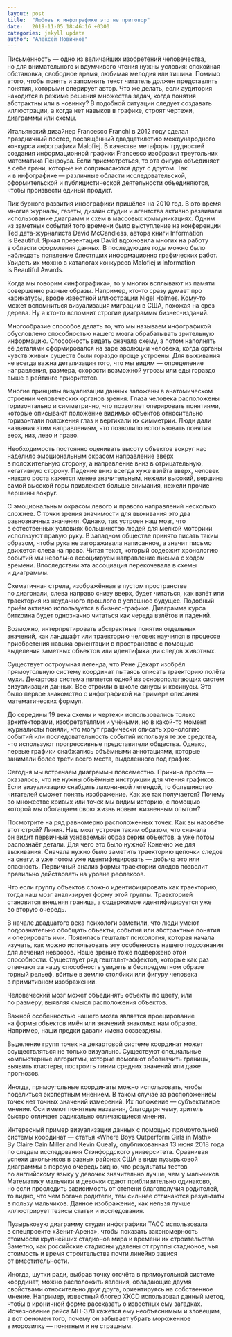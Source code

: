 ```yaml
---
layout: post
title:  "Любовь к инфографике это не приговор"
date:   2019-11-05 18:46:16 +0300
categories: jekyll update
author: "Алексей Новичков"
---
```

Письменность&nbsp;&mdash; одно из&nbsp;величайших изобретений человечества, но&nbsp;для внимательного и&nbsp;вдумчивого чтения нужны условия: спокойная обстановка, свободное время, любимая мелодия или тишина. Помимо этого, чтобы понять и&nbsp;запомнить текст читатель должен представлять понятия, которыми оперирует автор. Что&nbsp;же делать, если аудитория находится в&nbsp;режиме решения множества задач, когда понятия абстрактны или в&nbsp;новинку? В&nbsp;подобной ситуации следует создавать иллюстрации, а&nbsp;когда нет навыков в&nbsp;графике, строят чертежи, диаграммы или схемы.

Итальянский дизайнер Francesco Franchi в&nbsp;2012 году сделал праздничный постер, посвящённый двадцатилетию международного конкурса инфографики Malofiej. В&nbsp;качестве метафоры трудностей создания информационной графики Francesco изобразил треугольник математика Пенроуза. Если присмотреться, то&nbsp;эта фигура объединяет в&nbsp;себе грани, которые не&nbsp;соприкасаются друг с&nbsp;другом. Так и&nbsp;в&nbsp;инфографике&nbsp;&mdash; различные области исследовательской, оформительской и&nbsp;публицистической деятельности объединяются, чтобы произвести единый продукт.

Пик бурного развития инфографики пришёлся на&nbsp;2010&nbsp;год. В&nbsp;это время многие журналы, газеты, дизайн студии и&nbsp;агентства активно развивали использование диаграмм и&nbsp;схем в&nbsp;массовых коммуникациях. Одним из&nbsp;заметных событий того времени было выступление на&nbsp;конференции Ted дата-журналиста David McCandless, автора книги Information is&nbsp;Beautiful. Яркая презентация David вдохновила многих на&nbsp;работу в&nbsp;области оформления данных. В&nbsp;последующие годы можно было наблюдать появление блестящих информационно графических работ. Увидеть их&nbsp;можно в&nbsp;каталогах конкурсов Malofiej и&nbsp;Information is&nbsp;Beautiful Awards.

Когда мы&nbsp;говорим &laquo;инфографика&raquo;, то&nbsp;у&nbsp;многих всплывают из&nbsp;памяти совершенно разные образы. Например, кто-то сразу думает про карикатуры, вроде известной иллюстрации Nigel Holmes. Кому-то может вспомниться визуализация миграции в&nbsp;США, похожая на&nbsp;срез дерева. Ну&nbsp;а&nbsp;кто-то вспомнит строгие диаграммы бизнес-изданий.

Многообразие способов делать&nbsp;то, что мы&nbsp;называем инфографикой обусловлено способностью нашего мозга обрабатывать зрительную информацию. Способность видеть сначала схему, а&nbsp;потом наполнять её&nbsp;деталями сформировался на&nbsp;заре эволюции человека, когда органы чувств живых существ были гораздо проще устроены. Для выживания не&nbsp;всегда важна детализация того, что мы&nbsp;видим&nbsp;&mdash; определение направления, размера, скорости возможной угрозы или еды гораздо выше в&nbsp;рейтинге приоритетов.

Многие принципы визуализации данных заложены в&nbsp;анатомическом строении человеческих органов зрения. Глаза человека расположены горизонтально и&nbsp;симметрично, что позволяет оперировать понятиями, которые описывают положение видимых объектов относительно горизонтали положения глаз и&nbsp;вертикали их&nbsp;симметрии. Люди дали названия этим направлениям, что позволило использовать понятия верх, низ, лево и&nbsp;право.

Необходимость постоянно оценивать высоту объектов вокруг нас наделило эмоциональным окрасом направление вверх в&nbsp;положительную сторону, а&nbsp;направление вниз в&nbsp;отрицательную, негативную сторону. Падение вниз всегда хуже взлёта вверх, человек низкого роста кажется менее значительным, нежели высокий, вершина самой высокой горы привлекает больше внимания, нежели прочие вершины вокруг.

С&nbsp;эмоциональным окрасом левого и&nbsp;правого направлений несколько сложнее. С&nbsp;точки зрения значимости для выживания это два равнозначных значения. Однако, так устроен наш мозг, что в&nbsp;естественных условиях большинство людей для мелкой моторики используют правую руку. В&nbsp;западном обществе принято писать таким образом, чтобы рука не&nbsp;загораживала написанное, а&nbsp;значит письмо движется слева на&nbsp;право. Читая текст, который содержит хронологию событий мы&nbsp;невольно ассоциируем направление письма с&nbsp;ходом времени. Впоследствии эта ассоциация перекочевала в&nbsp;схемы и&nbsp;диаграммы.

Схематичная стрела, изображённая в&nbsp;пустом пространстве по&nbsp;диагонали, слева направо снизу вверх, будет читаться, как взлёт или траектория из&nbsp;неудачного прошлого в&nbsp;успешное будущее. Подобный приём активно используется в&nbsp;бизнес-графике. Диаграмма курса биткоина будет однозначно читаться как череда взлётов и&nbsp;падений.

Возможно, интерпретировать абстрактные понятия отдельных значений, как ландшафт или траекторию человек научился в&nbsp;процессе приобретения навыка ориентации в&nbsp;пространстве с&nbsp;помощью выделения заметных объектов или идентификации следов животных.

Существует остроумная легенда, что Рене Декарт изобрёл прямоугольную систему координат пытаясь описать траекторию полёта мухи. Декартова система является одной из&nbsp;основополагающих систем визуализации данных. Все строили в&nbsp;школе синусы и&nbsp;косинусы. Это было первое знакомство с&nbsp;инфографикой на&nbsp;примере описания математических формул.

До&nbsp;середины 19&nbsp;века схемы и&nbsp;чертежи использовались только архитекторами, изобретателями и&nbsp;учёными, но&nbsp;в&nbsp;какой-то момент журналисты поняли, что могут графически описать хронологию событий или последовательность событий используя те&nbsp;же средства, что используют прогрессивные представители общества. Однако, первые графики снабжались объёмными аннотациями, которые занимали более трети всего места, выделенного под график.

Сегодня мы&nbsp;встречаем диаграммы повсеместно. Причина проста&nbsp;&mdash; оказалось, что не&nbsp;нужны объёмные инструкции для чтения графиков. Если визуализацию снабдить лаконичной легендой, то&nbsp;большинство читателей сможет понять изображение. Как&nbsp;же так получается? Почему во&nbsp;множестве кривых или точек мы&nbsp;видим историю, с&nbsp;помощью которой мы&nbsp;обогащаем свою жизнь новым жизненным опытом?

Посмотрите на&nbsp;ряд равномерно расположенных точек. Как вы&nbsp;назовёте этот строй? Линия. Наш мозг устроен таким образом, что сначала он&nbsp;видит первичный узнаваемый образ серии объектов, а&nbsp;уже потом распознаёт детали. Для чего это было нужно? Конечно&nbsp;же для выживания. Сначала нужно было заметить траекторию цепочки следов на&nbsp;снегу, а&nbsp;уже потом уже идентифицировать&nbsp;&mdash; добыча это или опасность. Первичный анализ формы траектории следов позволит правильно действовать на&nbsp;уровне рефлексов.

Что если группу объектов сложно идентифицировать как траекторию, тогда наш мозг анализирует форму этой группы. Траекторией становится внешняя граница, а&nbsp;содержимое идентифицируется уже во&nbsp;вторую очередь.

В&nbsp;начале двадцатого века психологи заметили, что люди умеют подсознательно обобщать объекты, события или абстрактные понятия и&nbsp;оперировать ими. Появилась гештальт психология, которая начала изучать, как можно использовать эту особенность нашего подсознания для лечения неврозов. 
Наше зрение тоже подвержено этой способности. Существует ряд гештальт-эффектов, которые как раз отвечают за&nbsp;нашу способность увидеть в&nbsp;беспредметном образе горный рельеф, вбитые в&nbsp;землю столбики или фигуру человека в&nbsp;примитивном изображении.

Человеческий мозг может объединять объекты по&nbsp;цвету, или по&nbsp;размеру, выявляя смысл расположения объектов.

Важной особенностью нашего мозга является проецирование на&nbsp;формы объектов имён или значений знакомых нам образов. Например, наши предки давали имена созвездиям.

Выделение групп точек на&nbsp;декартовой системе координат может осуществляться не&nbsp;только визуально. Существуют специальные компьютерные алгоритмы, которые помогают обозначить границы, выявить кластеры, построить линии средних значений или даже прогнозов.

Иногда, прямоугольные координаты можно использовать, чтобы поделиться экспертным мнением. В&nbsp;таком случае за&nbsp;расположением точек нет точных значений измерений. Их&nbsp;положение&nbsp;&mdash; субъективное мнение. Оси имеют понятные названия, благодаря чему, зритель быстро отличает радикально отличающиеся мнения.

Интересный пример визуализации данных с&nbsp;помощью прямоугольной системы координат&nbsp;&mdash; статья &laquo;Where Boys Outperform Girls in&nbsp;Math&raquo; By&nbsp;Claire Cain Miller and Kevin Quealy, опубликованная 13&nbsp;июня 2018 года по&nbsp;следам исследования Стэнфордского университета. Сравнивая успехи школьников в&nbsp;разных районах США в&nbsp;виде пузырьковой диаграммы в&nbsp;первую очередь видно, что результаты тестов по&nbsp;английскому языку у&nbsp;девочек значительно лучше, чем у&nbsp;мальчиков. Математику мальчики и&nbsp;девочки сдают приблизительно одинаково, но&nbsp;если проследить зависимость от&nbsp;степени благополучия родителей, то&nbsp;видно, что чем богаче родители, тем сильнее отличаются результаты в&nbsp;пользу мальчиков. Данное изображение, как нельзя лучше иллюстрирует тезисы статьи и&nbsp;исследования.

Пузырьковую диаграмму студия инфографики ТАСС использовала в&nbsp;спецпроекте &laquo;Зенит-Арена&raquo;, чтобы показать закономерность стоимости крупнейших стадионов мира и&nbsp;времени их&nbsp;строительства. Заметно, как российские стадионы удалены от&nbsp;группы стадионов, чья стоимость и&nbsp;время строительства почти линейно завися от&nbsp;вместительности.

Иногда, шутки ради, выбрав точку отсчёта в&nbsp;прямоугольной системе координат, можно расположить явления, обладающие двумя свойствами относительно друг друга, ориентируясь на&nbsp;собственное мнение. Например, известный блогер XKCD использовал данный метод, чтобы в&nbsp;ироничной форме рассказать о&nbsp;известных ему загадках. Исчезновение рейса MH-370 кажется ему необъяснимым и&nbsp;зловещим, а&nbsp;вот феномен того, почему он&nbsp;забывает убрать мороженное в&nbsp;морозилку&nbsp;&mdash; понятным и&nbsp;не&nbsp;страшным.